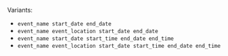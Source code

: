 Variants:

- `event_name start_date end_date`
- `event_name event_location start_date end_date`
- `event_name start_date start_time end_date end_time`
- `event_name event_location start_date start_time end_date end_time`
